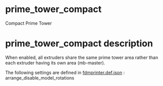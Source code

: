 

# prime_tower_compact
Compact Prime Tower


# prime_tower_compact description
When enabled, all extruders share the same prime tower area rather than each extruder having its own area (mb-master).

The following settings are defined in [fdmprinter.def.json](https://github.com/smartavionics/Cura/blob/mb-master/resources/definitions/fdmprinter.def.json) : arrange_disable_model_rotations

